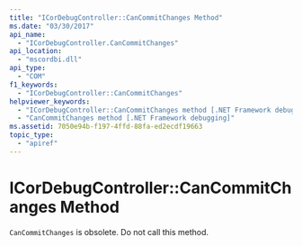 ```yaml
---
title: "ICorDebugController::CanCommitChanges Method"
ms.date: "03/30/2017"
api_name:
  - "ICorDebugController.CanCommitChanges"
api_location:
  - "mscordbi.dll"
api_type:
  - "COM"
f1_keywords:
  - "ICorDebugController::CanCommitChanges"
helpviewer_keywords:
  - "ICorDebugController::CanCommitChanges method [.NET Framework debugging]"
  - "CanCommitChanges method [.NET Framework debugging]"
ms.assetid: 7050e94b-f197-4ffd-88fa-ed2ecdf19663
topic_type:
  - "apiref"
---
```

# ICorDebugController::CanCommitChanges Method

`CanCommitChanges` is obsolete. Do not call this method.
